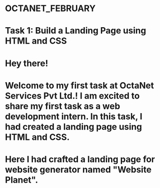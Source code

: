 # OCTANET_FEBRUARY
# 

# Task 1: Build a Landing Page using HTML and CSS
# Hey there!
# Welcome to my first task at OctaNet Services Pvt Ltd.! I am excited to share my first task as a web development intern. In this task, I had created a landing page using HTML and CSS.
# Here I had crafted a landing page for website generator named "Website Planet".


